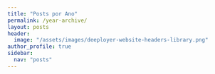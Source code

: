 ```yaml
---
title: "Posts por Ano"
permalink: /year-archive/
layout: posts
header:
  image: "/assets/images/deeployer-website-headers-library.png"
author_profile: true
sidebar:
  nav: "posts"
---
```

